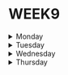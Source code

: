 # WEEK9

<details>
  <summary>Monday</summary>
  
</details>



<details>
  <summary>Tuesday</summary>
  
</details>




<details>
  <summary>Wednesday</summary>

</details>




<details>
  <summary>Thursday</summary>

</details
